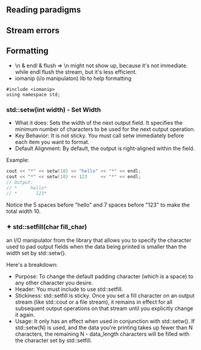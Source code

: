## Reading paradigms

## Stream errors

## Formatting

- \n & endl & flush => \n might not show up, because it's not immediate. while endl flush the stream, but it's less efficient.
- iomanip (i/o manipulaton) lib to help formatting

```
#include <iomanip>
using namespace std;

```

### std::setw(int width) - Set Width

- What it does: Sets the width of the next output field. It specifies the minimum number of characters to be used for the next output
  operation.
- Key Behavior: It is not sticky. You must call setw immediately before each item you want to format.
- Default Alignment: By default, the output is right-aligned within the field.

Example:

```c++
cout << "*" << setw(10) << "hello" << "*" << endl;
cout << "*" << setw(10) << 123     << "*" << endl;
// Output:
// *     hello*
// *       123*
```

Notice the 5 spaces before "hello" and 7 spaces before "123" to make the total width 10.

### ✦ std::setfill(char fill_char)

an I/O manipulator from the <iomanip> library that allows you to specify the character used to pad output fields when the data
being printed is smaller than the width set by std::setw().

Here's a breakdown:

- Purpose: To change the default padding character (which is a space) to any other character you desire.
- Header: You must include <iomanip> to use std::setfill.
- Stickiness: std::setfill is sticky. Once you set a fill character on an output stream (like std::cout or a file stream), it remains in effect for all
  subsequent output operations on that stream until you explicitly change it again.
- Usage: It only has an effect when used in conjunction with std::setw(). If std::setw(N) is used, and the data you're printing takes up fewer than N
  characters, the remaining N - data_length characters will be filled with the character set by std::setfill.
